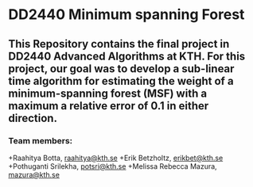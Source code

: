 # DD2440 Minimum spanning Forest

 This Repository contains the final project in DD2440 Advanced Algorithms at KTH. For this project, our goal was to develop a sub-linear time algorithm for 
 estimating the weight of a minimum-spanning forest (MSF) with a maximum a
 relative error of 0.1 in either direction.
 --------------------------------------------------------------------------------

### Team members:
+Raahitya Botta, raahitya@kth.se
+Erik Betzholtz, erikbet@kth.se
+Pothuganti Srilekha, potsri@kth.se
+Melissa Rebecca Mazura, mazura@kth.se
